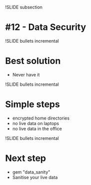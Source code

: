 !SLIDE subsection
# #12 - Data Security

!SLIDE bullets incremental
# Best solution
* Never have it

!SLIDE bullets incremental
# Simple steps
* encrypted home directories
* no live data on laptops
* no live data in the office

!SLIDE bullets incremental
# Next step
* gem "data_sanity"
* Sanitise your live data 

